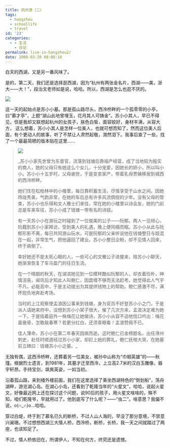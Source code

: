 ```yaml
---
title: 杭州游（二）
tags:
  - hangzhou
  - schoollife
  - travel
id: '23'
categories:
  - - 生活
    - 日记
permalink: live-in-hangzhou2/
date: 2008-03-20 08:08:18
---
```


白天的西湖，又是另一番风味了。

是的，第二天，我们还是选择逛西湖，因为“杭州有两张金名片，西湖——美，浙大——大！”，段治文老师如是说，哈哈。所以，西湖是怎么也逛不厌的。

[![](http://lh3.google.com/TangChao.ZJU/R90YVktfoEI/AAAAAAAAAL0/RHKVFy6lYFk/s144/suxiaoxiaomu.JPG)](http://picasaweb.google.com/TangChao.ZJU/Blog02/photo#5178321905456750658)

这一天的起始点是苏小小墓。那是孤山路尽头，西泠桥畔的一个孤零零的小亭，曰“慕才亭”，上题“湖山此地曾埋玉，花月其人可铸金”。苏小小其人，早已不得见，但是我却又联想起杭州的女孩子，肤色白皙，面容姣好，身材丰满，从容大方， 这么想着，苏小小其人是怎样一位美人，也就可想而知了，然而这位美人后面，有个更动人的故事，听了不禁让人肃然起敬，潸然泪下。我事后查了一些，找了一个最最简陋的版本贴在这里……
<!-- more -->
> [![](http://lh5.google.com/TangChao.ZJU/R90YWEtfoFI/AAAAAAAAAL8/HFGPjnaxvrc/s144/suxiaoxiao.jpg)](http://picasaweb.google.com/TangChao.ZJU/Blog02/photo#5178321914046685266)
> 
> _苏小小家先世曾为东晋官，流落到钱塘后靠祖产经营，成了当地较为殷实的商人，她的父母只有她这么个女儿，十分宠爱，因她长的娇小，所以叫小小。苏小小十五岁时，父母谢世，于是变卖家产，带着乳母贾姨移居到城西的西泠桥畔。
> 
> 她们住在松柏林中的小楼里，每日靠积蓄生活，尽情享受于山水之间。因她玲珑秀美，气韵非常，在她的车后总有许多风流倜傥的少年。没有父母的管束，苏小小也乐得和文人雅士们来往，常在她的小楼里以诗会友，她的门前总是车来车往，苏小小成了钱塘一带有名的诗妓。
> 
> 有一天苏小小在游玩之时碰到了一位俊美的公子——阮郁。两人一见倾心，阮籍到苏小小家拜访，受到美人的礼遇，晚上便同榻而眠。苏小小从此与阮郁形影不离，每日共同游山玩水。可是阮郁的父亲听说他在钱塘整日与妓混在一起，非常生气，把他逼回了建业。苏小小整日企盼，却不见情人回来，终于病倒了。
> 
> 幸好她还不是太死心眼的人，一些可心的文雅公子进屋来，陪苏小小聊天，她渐渐恢复了车马盈门的往日生活。
> 
> 在一个晴朗的秋天，在湖滨她见到一位模样酷似阮郁的人，却衣着俭朴，神情沮丧，闻讯后才知此人叫鲍仁，因盘缠不够而无法赶考。她觉得此人气宇不凡，必能高中，于是主动提出为其提供钱物上的帮助。鲍仁感激不尽，满怀抱负地奔赴考场。
> 
> 当时的上江观察使孟浪因公事来到钱塘，身为官员不好登苏小小之门，于是派人请她来府中，没想到苏小小架子很大，催了几次方来，孟浪决定难为她一下，于是指着庭外一株梅花让她做诗，苏小小从容不迫地信口吟出：梅花虽傲骨，怎敢敌春寒？若更分红白，还须青眼看！孟浪赞佩不已。
> 
> 佳人薄命，苏小小在第二年春天因病而逝。这时鲍仁已金榜题名，出任滑州刺史，赴任时顺道经过苏小小家，却赶上她的葬礼，鲍仁抚棺大哭，在她墓前立碑曰：钱塘苏小小之墓。_

无独有偶，这西泠桥畔，还葬着另一位美女，被孙中山称为“巾帼英雄”的——秋瑾。根据烈士遗言，到1981年，其墓才迁至西泠，上立高2.7米的汉白玉雕像，器宇轩昂，手持宝剑，飒爽英姿，一如当初。

沿着孤山路，来到楼外楼前面，我们在这里选择了乘坐西湖特色的“倒划船”，荡舟湖畔，游览湖心岛。在湖心小岛，还看到了乾隆当年的“火星文”，哈哈，说起火星文，好像最近网上还在探讨这个问题，说90后的孩子，用火星文啥啥的，殊不知，咱们乾隆爷，早就用过了。他到底写了什么呢？——“虫二”。啥意思？我偏不说，o(∩_∩)o...哈哈。

穿过白堤，终于到了慕名已久的断桥，不过人山人海的，早没了那分意境，不禁意兴阑珊。不过想想西湖三大情人桥，西泠桥，断桥，长桥，我一天之间就踏过了两座，也该知足了。

不过，情人桥依旧在，所谓伊人，不知在何方，终究还是遗憾。